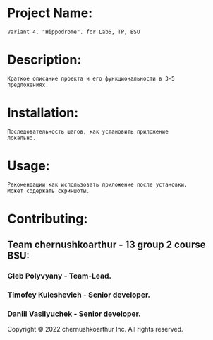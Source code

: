 # Project Name:
    Variant 4. "Hippodrome". for Lab5, TP, BSU
# Description:
    Краткое описание проекта и его функциональности в 3-5
    предложениях.
# Installation:
    Последовательность шагов, как установить приложение
    локально.
# Usage:
    Рекомендации как использовать приложение после установки.
    Может содержать скриншоты.
# Contributing:
## Team chernushkoarthur - 13 group 2 course BSU:

### Gleb Polyvyany - Team-Lead.
### Timofey Kuleshevich - Senior developer.
### Daniil Vasilyuchek - Senior developer.

Copyright © 2022 chernushkoarthur Inc. All rights reserved.